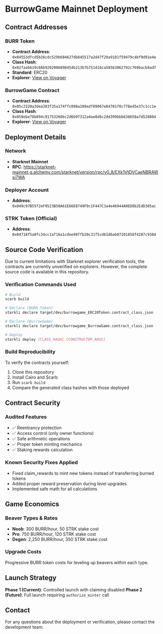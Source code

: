 # BurrowGame Mainnet Deployment

## Contract Addresses

### BURR Token
- **Contract Address**: `0x04553dfcd5b26cdc529b684627db845517a2d47f20a9101f59479c4bf9d91e4e`
- **Class Hash**: `0x02faab619c68b9202006898454b213b7b751d16ca58563062792c769bacb8ad7`
- **Standard**: ERC20
- **Explorer**: [View on Voyager](https://voyager.online/contract/0x04553dfcd5b26cdc529b684627db845517a2d47f20a9101f59479c4bf9d91e4e)

### BurrowGame Contract
- **Contract Address**: `0x05c2320a3dea383f35a174ffc098a289edf89067e84701f0c778ed5e37c1cc1e`
- **Class Hash**: `0x058ebe78b894c91753268bc2d6b97312a4ae8d6c2dd399bbb638658a7d528084`
- **Explorer**: [View on Voyager](https://voyager.online/contract/0x05c2320a3dea383f35a174ffc098a289edf89067e84701f0c778ed5e37c1cc1e)

## Deployment Details

### Network
- **Starknet Mainnet**
- **RPC**: https://starknet-mainnet.g.alchemy.com/starknet/version/rpc/v0_8/EXk1VtDVCaeNBRAWsi7WA

### Deployer Account
- **Address**: `0x049c97B55f2eF9523B50A61E66E8749F0c1F447C3a4e46944A0ED8b2EdD305ac`

### STRK Token (Official)
- **Address**: `0x04718f5a0fc34cc1af16a1cdee98ffb20c31f5cd61d6ab07201858f4287c938d`

## Source Code Verification

Due to current limitations with Starknet explorer verification tools, the contracts are currently unverified on explorers. However, the complete source code is available in this repository.

### Verification Commands Used
```bash
# Build
scarb build

# Declare (BURR Token)
starkli declare target/dev/burrowgame_ERC20Token.contract_class.json

# Declare (BurrowGame)  
starkli declare target/dev/burrowgame_BurrowGame.contract_class.json

# Deploy
starkli deploy [CLASS_HASH] [CONSTRUCTOR_ARGS]
```

### Build Reproducibility
To verify the contracts yourself:

1. Clone this repository
2. Install Cairo and Scarb
3. Run `scarb build`
4. Compare the generated class hashes with those deployed

## Contract Security

### Audited Features
- ✅ Reentrancy protection
- ✅ Access control (only owner functions)
- ✅ Safe arithmetic operations
- ✅ Proper token minting mechanics
- ✅ Staking rewards calculation

### Known Security Fixes Applied
- Fixed claim_rewards to mint new tokens instead of transferring burned tokens
- Added proper reward preservation during level upgrades
- Implemented safe math for all calculations

## Game Economics

### Beaver Types & Rates
- **Noob**: 300 BURR/hour, 50 STRK stake cost
- **Pro**: 750 BURR/hour, 120 STRK stake cost  
- **Degen**: 2,250 BURR/hour, 350 STRK stake cost

### Upgrade Costs
Progressive BURR token costs for leveling up beavers within each type.

## Launch Strategy

**Phase 1 (Current)**: Controlled launch with claiming disabled
**Phase 2 (Future)**: Full launch requiring `authorize_minter` call

## Contact

For any questions about the deployment or verification, please contact the development team. 